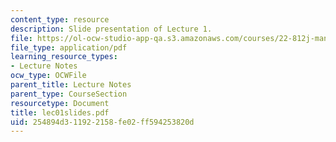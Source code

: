 ```yaml
---
content_type: resource
description: Slide presentation of Lecture 1.
file: https://ol-ocw-studio-app-qa.s3.amazonaws.com/courses/22-812j-managing-nuclear-technology-spring-2004/254894d311922158fe02ff594253820d_lec01slides.pdf
file_type: application/pdf
learning_resource_types:
- Lecture Notes
ocw_type: OCWFile
parent_title: Lecture Notes
parent_type: CourseSection
resourcetype: Document
title: lec01slides.pdf
uid: 254894d3-1192-2158-fe02-ff594253820d
---
```

